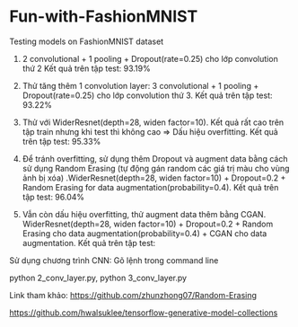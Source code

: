 # Fun-with-FashionMNIST
Testing models on FashionMNIST dataset

1. 2 convolutional + 1 pooling + Dropout(rate=0.25) cho lớp convolution thứ 2 
Kết quả trên tập test: 93.19%

2. Thử tăng thêm 1 convolution layer: 3 convolutional + 1 pooling + Dropout(rate=0.25) cho lớp convolution thứ 3. 
Kết quả trên tập test: 93.22%

3. Thử với WiderResnet(depth=28, widen factor=10). Kết quả rất cao trên tập train nhưng khi test thì không cao => Dấu hiệu overfitting.
Kết quả trên tập test: 95.33%

4. Để tránh overfitting, sử dụng thêm Dropout và augment data bằng cách sử dụng Random Erasing (tự động gán random các giá trị màu cho vùng ảnh bị xóa) .WiderResnet(depth=28, widen factor=10) + Dropout=0.2 + Random Erasing for data augmentation(probability=0.4).
Kết quả trên tập test:  96.04%

5. Vẫn còn dấu hiệu overfitting, thử augment data thêm bằng CGAN. WiderResnet(depth=28, widen factor=10) + Dropout=0.2 + Random Erasing cho data augmentation(probability=0.4) + CGAN cho data augmentation.
Kết quả trên tập test:

Sử dụng chương trình CNN: Gõ lệnh trong command line

python 2_conv_layer.py, python 3_conv_layer.py

Link tham khảo:
https://github.com/zhunzhong07/Random-Erasing

https://github.com/hwalsuklee/tensorflow-generative-model-collections
